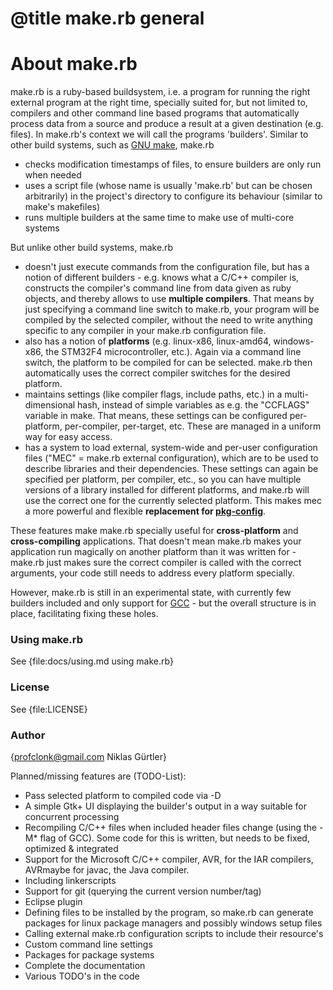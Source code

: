 # @title make.rb general
# About make.rb

make.rb is a ruby-based buildsystem, i.e. a program for running the right external program at the right time,
specially suited for, but not limited to, compilers and other command line based programs that automatically process
data from a source and produce a result at a given destination (e.g. files). In make.rb's context we will call
the programs 'builders'. Similar to other build systems, such as [GNU make](http://www.gnu.org/software/make/),
make.rb

* checks modification timestamps of files, to ensure builders are only run when needed
* uses a script file (whose name is usually 'make.rb' but can be chosen arbitrarily) in the project's directory
to configure its behaviour (similar to make's makefiles)
* runs multiple builders at the same time to make use of multi-core systems

But unlike other build systems, make.rb

* doesn't just execute commands from the configuration file, but has a notion of different builders - e.g. knows
what a C/C++ compiler is, constructs the compiler's command line from data given as ruby objects, and thereby allows
to use **multiple compilers**. That means by just specifying a command line switch to make.rb, your program will be
compiled by the selected compiler, without the need to write anything specific to any compiler in your make.rb configuration file.
* also has a notion of **platforms** (e.g. linux-x86, linux-amd64, windows-x86, the STM32F4 microcontroller, etc.).
Again via a command line switch, the platform to be compiled for can be selected. make.rb then automatically uses
the correct compiler switches for the desired platform.
* maintains settings (like compiler flags, include paths, etc.) in a multi-dimensional hash, instead of simple variables
as e.g. the "CCFLAGS" variable in make. That means, these settings can be configured per-platform, per-compiler,
per-target, etc. These are managed in a uniform way for easy access.
* has a system to load external, system-wide and per-user configuration files ("MEC" = make.rb external
configuration), which are to be used to describe libraries and their dependencies. These settings can again be
specified per platform, per compiler, etc., so you can have multiple versions of a library installed for different
platforms, and make.rb will use the correct one for the currently selected platform. This makes mec a more powerful
and flexible **replacement for [pkg-config](http://www.freedesktop.org/wiki/Software/pkg-config)**.


These features make make.rb specially useful for **cross-platform** and **cross-compiling** applications.
That doesn't mean make.rb makes your application run magically on another platform than it was written for - make.rb
just makes sure the correct compiler is called with the correct arguments, your code still needs to address every
platform specially.

However, make.rb is still in an experimental state, with currently few builders included and only support
for [GCC](http://gcc.gnu.org) - but the overall structure is in place, facilitating fixing these holes.

### Using make.rb
See {file:docs/using.md using make.rb}

### License
See {file:LICENSE}

### Author
{profclonk@gmail.com Niklas Gürtler}

Planned/missing features are (TODO-List):

* Pass selected platform to compiled code via -D
* A simple Gtk+ UI displaying the builder's output in a way suitable for concurrent processing
* Recompiling C/C++ files when included header files change (using the -M* flag of GCC). Some code for this is
written, but needs to be fixed, optimized & integrated
* Support for the Microsoft C/C++ compiler, AVR, for the IAR compilers, AVRmaybe for javac, the Java compiler.
* Including linkerscripts
* Support for git (querying the current version number/tag)
* Eclipse plugin
* Defining files to be installed by the program, so make.rb can generate packages for linux package managers and
possibly windows setup files
* Calling external make.rb configuration scripts to include their resource's
* Custom command line settings
* Packages for package systems
* Complete the documentation
* Various TODO's in the code
